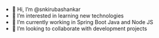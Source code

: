 - 👋 Hi, I’m @snkirubashankar
- 👀 I’m interested in learning new technologies
- 🌱 I’m currently working in Spring Boot Java and Node JS
- 💞️ I’m looking to collaborate with development projects

<!---
snkirubashankar/snkirubashankar is a ✨ special ✨ repository because its `README.md` (this file) appears on your GitHub profile.
You can click the Preview link to take a look at your changes.
--->

